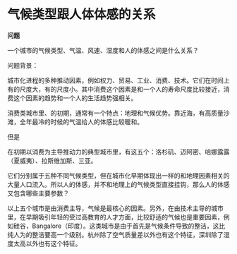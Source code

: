 # 气候类型跟人体体感的关系

​**问题**

一个城市的气候类型、气温、风速、湿度和人的体感之间是什么关系？

问题背景：

城市化进程的多种推动因素，例如权力、贸易、工业、消费、技术。它们在时间上有的尺度大，有的尺度小。其中消费这个因素是和一个人的寿命尺度比较接近，消费这个因素的趋势和一个人的生活趋势强相关。

消费类城市里、的初期，通常有一个特点：地理和气候优势。靠近海，有高质量沙滩，全年最冷的时候的气温给人的体感比较暖和。

但是

在初期以消费为主导推动力的典型城市里，有这五个：洛杉矶、迈阿密、哈娜露露（夏威夷）、拉斯维加斯、三亚。

它们分别属于五种不同气候类型，但在城市化早期体现出一样的和地理因素相关的大量人口流入。所以人的体感，并不和地理上的气候类型直接挂钩，那么人的体感又包含哪些主要参数？

以上五个城市是由消费主导，气候是最核心的因素。另外，在由技术主导的城市里，在早期吸引年轻的受过高教育的人才方面，比较舒适的气候也是重要因素，例如硅谷，Bangalore（印度）。这类城市是由于首先是气候条件导致的整洁，这比纯人为的整洁要高一个级别。杭州除了空气质量差以外也有这个特征，深圳除了湿度太高以外也有这个特征。



